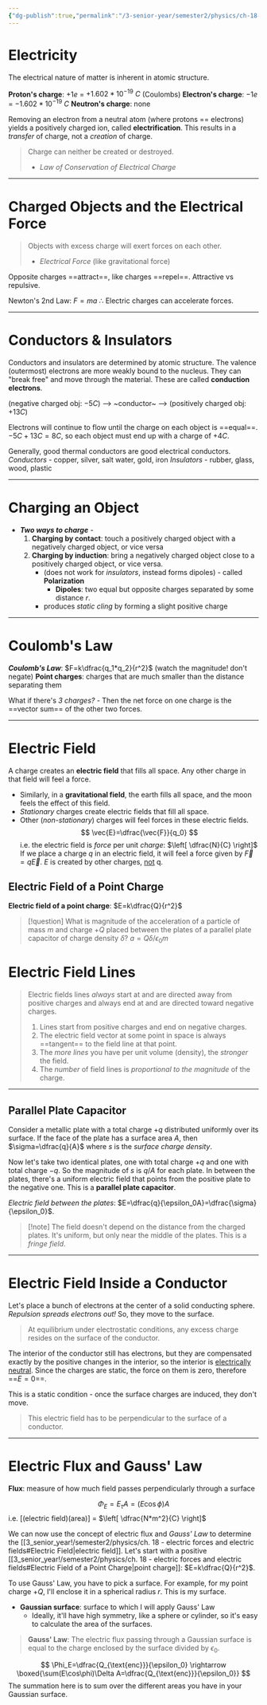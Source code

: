 ```yaml
---
{"dg-publish":true,"permalink":"/3-senior-year/semester2/physics/ch-18-electric-forces-and-electric-fields/","tags":["physics"]}
---
```


# Electricity
The electrical nature of matter is inherent in atomic structure.

**Proton's charge**:    $+1e$ = $+1.602*10^{-19}\ C$ (Coulombs)
**Electron's charge**: $-1e$ = $-1.602*10^{-19}\ C$ 
**Neutron's charge**: none

Removing an electron from a neutral atom (where protons == electrons) yields a positively charged ion, called **electrification**. This results in a *transfer* of charge, not a *creation* of charge.
> Charge can neither be created or destroyed.
> - *Law of Conservation of Electrical Charge* 

---

# Charged Objects and the Electrical Force
> Objects with excess charge will exert forces on each other.
> - *Electrical Force* (like gravitational force)

Opposite charges ==attract==, like charges ==repel==. Attractive vs repulsive.

Newton's 2nd Law: $F=ma$ 
$\therefore$ Electric charges can accelerate forces.

---

# Conductors & Insulators
Conductors and insulators are determined by atomic structure. The valence (outermost) electrons are more weakly bound to the nucleus. They can "break free" and move through the material. These are called **conduction electrons**.

(negative charged obj: $-5 C$) --> ~conductor~ --> (positively charged obj: $+13C$)

Electrons will continue to flow until the charge on each object is ==equal==.
$-5C+13C=8C$, so each object must end up with a charge of $+4C$.

Generally, good thermal conductors are good electrical conductors.
*Conductors* - copper, silver, salt water, gold, iron
*Insulators* - rubber, glass, wood, plastic

---

# Charging an Object
- **_Two ways to charge_** -
	1. **Charging by contact**: touch a positively charged object with a negatively charged object, or vice versa
	2. **Charging by induction**: bring a negatively charged object close to a positively charged object, or vice versa.
		- (does not work for *insulators*, instead forms dipoles) - called **Polarization** 
			- **Dipoles**: two equal but opposite charges separated by some distance $r$.
		- produces *static cling* by forming a slight positive charge

---

# Coulomb's Law
**_Coulomb's Law_**: $F=k\dfrac{q_1*q_2}{r^2}$ (watch the magnitude! don't negate)
**Point charges**: charges that are much smaller than the distance separating them

What if there's *3 charges?* - Then the net force on one charge is the ==vector sum== of the other two forces.

---

# Electric Field
A charge creates an **electric field** that fills all space. Any other charge in that field will feel a force.
- Similarly, in a **gravitational field**, the earth fills all space, and the moon feels the effect of this field.
- *Stationary* charges create electric fields that fill all space. 
- Other (*non-stationary*) charges will feel forces in these electric fields.
$$ \vec{E}=\dfrac{\vec{F}}{q_0} $$
i.e. the electric field is *force* per unit *charge*: $\left[ \dfrac{N}{C} \right]$ 
If we place a charge $q$ in an electric field, it will feel a force given by $\vec{F}=q\vec{E}$. $E$ is created by other charges, <u>not</u> q.
## Electric Field of a Point Charge
**Electric field of a point charge**: $E=k\dfrac{Q}{r^2}$ 
>[!question] What is magnitude of the acceleration of a particle of mass $m$ and charge $+Q$ placed between the plates of a parallel plate capacitor of charge density $\delta$?
>$a=Q\delta/\epsilon_0m$ 

# Electric Field Lines
> Electric fields lines *always* start at and are directed away from positive charges and always end at and are directed toward negative charges.
>1. Lines start from positive charges and end on negative charges.
>2. The electric field vector at some point in space is always ==tangent== to the field line at that point.
>3. The *more lines* you have per unit volume (density), the *stronger* the field.
>4. The *number* of field lines is *proportional to the magnitude* of the charge.

---

## Parallel Plate Capacitor
Consider a metallic plate with a total charge $+q$ distributed uniformly over its surface. If the face of the plate has a surface area $A$, then $\sigma=\dfrac{q}{A}$ where $s$ is the *surface charge density*.

Now let's take two identical plates, one with total charge $+q$ and one with total charge $-q$. So the magnitude of $s$ is $q/A$ for each plate. In between the plates, there's a uniform electric field that points from the positive plate to the negative one. This is a **parallel plate capacitor**.

*Electric field between the plates*: $E=\dfrac{q}{\epsilon_0A}=\dfrac{\sigma}{\epsilon_0}$.
>[!note] The field doesn't depend on the distance from the charged plates. It's uniform, but only near the middle of the plates. This is a *fringe field*.

---

# Electric Field Inside a Conductor
Let's place a bunch of electrons at the center of a solid conducting sphere. *Repulsion spreads electrons out!* So, they move to the surface.
> At equilibrium under electrostatic conditions, any excess charge resides on the surface of the conductor.

The interior of the conductor still has electrons, but they are compensated exactly by the positive changes in the interior, so the interior is <u>electrically neutral</u>. Since the charges are static, the force on them is zero, therefore ==$E=0$==.

This is a static condition - once the surface charges are induced, they don't move.
> This electric field has to be perpendicular to the surface of a conductor.

---

# Electric Flux and Gauss' Law
**Flux**: measure of how much field passes perpendicularly through a surface

$$ \Phi_E=E_{\tau}A=(E\cos\phi)A $$
i.e. \[(electric field)(area)] = $\left[ \dfrac{N*m^2}{C} \right]$ 

We can now use the concept of electric flux and *Gauss' Law* to determine the [[3_senior_year!/semester2/physics/ch. 18 - electric forces and electric fields#Electric Field\|electric field]]. Let's start with a positive [[3_senior_year!/semester2/physics/ch. 18 - electric forces and electric fields#Electric Field of a Point Charge\|point charge]]: $E=k\dfrac{Q}{r^2}$.

To use Gauss' Law, you have to pick a surface. For example, for my point charge $+Q$, I'll enclose it in a spherical radius $r$. This is my surface.
- **Gaussian surface**: surface to which I will apply Gauss' Law
	- Ideally, it'll have high symmetry, like a sphere or cylinder, so it's easy to calculate the area of the surfaces.

>**Gauss' Law**: The electric flux passing through a Gaussian surface is equal to the charge enclosed by the surface divided by $\epsilon_0$.

$$ \Phi_E=\dfrac{Q_{\text{enc}}}{\epsilon_0} \rightarrow \boxed{\sum(E\cos\phi)\Delta A=\dfrac{Q_{\text{enc}}}{\epsilon_0}} $$
The summation here is to sum over the different areas you have in your Gaussian surface.
